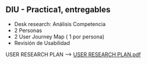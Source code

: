 ## DIU - Practica1, entregables


- Desk research: Análisis Competencia 
- 2 Personas 
- 2 User Journey Map  ( 1 por persona)
- Revisión de Usabilidad 


USER RESEARCH PLAN --> [USER RESEARCH PLAN.pdf](USER%20RESEARCH%20PLAN.pdf)
